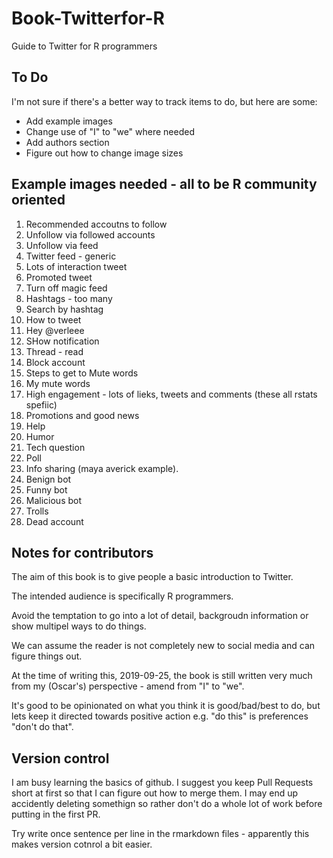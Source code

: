 # Book-Twitterfor-R
Guide to Twitter for R programmers


## To Do
I'm not sure if there's a better way to track items to do, but here are some:
* Add example images
* Change use of "I" to "we" where needed
* Add authors section
* Figure out how to change image sizes

## Example images needed - all to be R community oriented
1.  Recommended accoutns to follow
1. Unfollow via followed accounts
1. Unfollow via feed
1. Twitter feed - generic
1. Lots of interaction tweet
1. Promoted tweet
1. Turn off magic feed
1. Hashtags - too many
1. Search by hashtag
1. How to tweet
1. Hey @verleee
1. SHow notification
1. Thread - read
1. Block account
1. Steps to get to Mute words
1. My mute words
1. High engagement - lots of lieks, tweets and comments (these all rstats spefiic)
1. Promotions and good news
1. Help
1. Humor
1. Tech question
1. Poll
1. Info sharing (maya averick example).
1. Benign bot
1. Funny bot
1. Malicious bot
1. Trolls
1. Dead account


## Notes for contributors

The aim of this book is to give people a basic introduction to Twitter. 

The intended audience is specifically R programmers.

Avoid the temptation to go into a lot of detail, backgroudn information or show multipel ways to do things. 

We can assume the reader is not completely new to social media and can figure things out. 

At the time of writing this, 2019-09-25, the book is still written very much from my (Oscar's) perspective  -  amend from "I" to "we".

It's good to be opinionated on what you think it is good/bad/best to do, but lets keep it directed towards positive action e.g. "do this" is preferences "don't do that".

## Version control

I am busy learning the basics of github. I suggest you keep Pull Requests short at first so that I can figure out how to merge them. I may end up accidently deleting somethign so rather don't do a whole lot of work before putting in the first PR. 

Try write once sentence per line in the rmarkdown files - apparently this makes version cotnrol a bit easier. 

